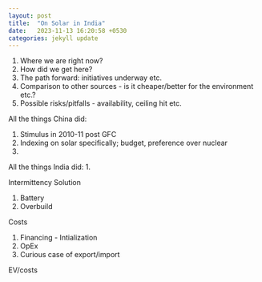 ```yaml
---
layout: post
title:  "On Solar in India"
date:   2023-11-13 16:20:58 +0530
categories: jekyll update
---
```


[comment]: <> (To be included)
<script type="text/javascript" async
  src="https://cdnjs.cloudflare.com/ajax/libs/mathjax/2.7.7/MathJax.js?config=TeX-MML-AM_CHTML">
</script>

[comment]: <> (To be included)
<link rel="stylesheet" type="text/css" href="/assets/css/interactive-word.css">
<link rel="stylesheet" type="text/css" href="/assets/css/table.css">
<link rel="stylesheet" type="text/css" href="/assets/css/image-carousel.css">

[comment]: <> (To be included)
<script src="/assets/js/interactive-word.js"></script>
<script src="/assets/js/image-carousel.js"></script>

1. Where we are right now?
2. How did we get here?
3. The path forward: initiatives underway etc. 
4. Comparison to other sources - is it cheaper/better for the environment etc.?
5. Possible risks/pitfalls - availability, ceiling hit etc.

All the things China did:
1. Stimulus in 2010-11 post GFC
2. Indexing on solar specifically; budget, preference over nuclear
3.

All the things India did:
1. 

Intermittency Solution
1. Battery
2. Overbuild

Costs
1. Financing - Intialization
2. OpEx
3. Curious case of export/import

EV/costs




